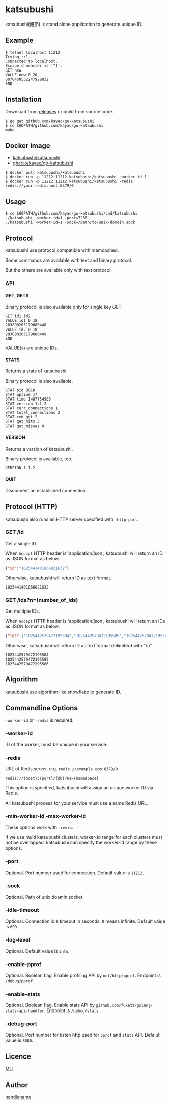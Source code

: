 # katsubushi

katsubushi(鰹節) is stand alone application to generate unique ID.

## Example

```
$ telnet localhost 11212
Trying ::1...
Connected to localhost.
Escape character is '^]'.
GET new
VALUE new 0 20
8070450532247928832
END
```

## Installation

Download from [releases](https://github.com/kayac/go-katsubushi/releases) or build from source code.

```
$ go get github.com/kayac/go-katsubushi
$ cd $GOPATH/github.com/kayac/go-katsubushi
make
```

## Docker image

- [katsubushi/katsubushi](https://hub.docker.com/r/katsubushi/katsubushi/)
- [ghcr.io/kayac/go-katsubushi](https://github.com/kayac/go-katsubushi/pkgs/container/go-katsubushi)


```
$ docker pull katsubushi/katsubushi
$ docker run -p 11212:11212 katsubushi/katsubushi -worker-id 1
$ docker run -p 11212:11212 katsubushi/katsubushi -redis redis://your.redis.host:6379/0
```

## Usage

```
$ cd $GOPATH/github.com/kayac/go-katsubushi/cmd/katsubushi
./katsubushi -worker-id=1 -port=7238
./katsubushi -worker-id=1 -sock=/path/to/unix-domain.sock
```

## Protocol

katsubushi use protocol compatible with memcached.

Some commands are available with text and binary protocol.

But the others are available only with text protocol.

### API

#### GET, GETS

Binary protocol is also available only for single key GET.

```
GET id1 id2
VALUE id1 0 18
283890203179880448
VALUE id2 0 18
283890203179880449
END
```

VALUE(s) are unique IDs.

#### STATS

Returns a stats of katsubushi.

Binary protocol is also available.

```
STAT pid 8018
STAT uptime 17
STAT time 1487754986
STAT version 1.1.2
STAT curr_connections 1
STAT total_connections 2
STAT cmd_get 2
STAT get_hits 3
STAT get_misses 0
```

#### VERSION

Returns a version of katsubushi.

Binary protocol is available, too.

```
VERSION 1.1.2
```

#### QUIT

Disconnect an established connection.

## Protocol (HTTP)

katsubushi also runs an HTTP server specified with `-http-port`.

### GET /id

Get a single ID.

When `Accept` HTTP header is 'application/json', katsubushi will return an ID as JSON format as below.

```json
{"id":"1025441401866821632"}
```

Otherwise, katsubushi will return ID as text format.

```
1025441401866821632
```

### GET /ids?n=(number_of_ids)

Get multiple IDs.

When `Accept` HTTP header is 'application/json', katsubushi will return an IDs as JSON format as below.

```json
{"ids":["1025442579472195584","1025442579472195585","1025442579472195586"]}
```

Otherwise, katsubushi will return ID as text format delimiterd with "\n".

```
1025442579472195584
1025442579472195585
1025442579472195586
```

## Algorithm

katsubushi use algorithm like snowflake to generate ID.

## Commandline Options

`-worker-id` or `-redis` is required.

### -worker-id

ID of the worker, must be unique in your service.

### -redis

URL of Redis server. e.g. `redis://example.com:6379/0`

`redis://{host}:{port}/{db}?ns={namespace}`

This option is specified, katsubushi will assign an unique worker ID via Redis.

All katsubushi process for your service must use a same Redis URL.

### -min-worker-id -max-worker-id

These options work with `-redis`.

If we use multi katsubushi clusters, worker-id range for each clusters must not be overlapped. katsubushi can specify the worker-id range by these options.

### -port

Optional.
Port number used for connection.
Default value is `11212`.

### -sock

Optional.
Path of unix doamin socket.

### -idle-timeout

Optional.
Connection idle timeout in seconds.
`0` means infinite.
Default value is `600`.

### -log-level

Optional.
Default value is `info`.

### -enable-pprof

Optional.
Boolean flag.
Enable profiling API by `net/http/pprof`.
Endpoint is `/debug/pprof`.

### -enable-stats

Optional.
Boolean flag.
Enable stats API by `github.com/fukata/golang-stats-api-handler`.
Endpoint is `/debug/stats`.

### -debug-port

Optional.
Port number for listen http used for `pprof` and `stats` API.
Defalut value is `8080`.

## Licence

[MIT](https://github.com/kayac/go-katsubushi/blob/master/LICENSE)

## Author

[handlename](https://github.com/handlename)

